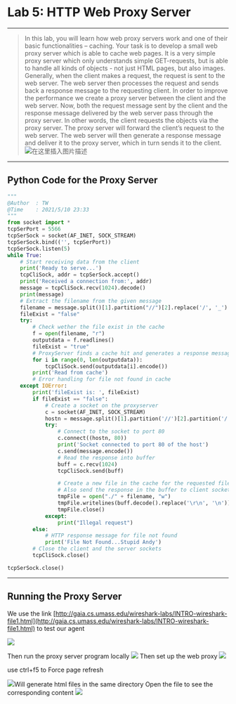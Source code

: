 ﻿# Lab 5: HTTP Web Proxy Server
---

> In this lab, you will learn how web proxy servers work and one of their basic functionalities –
caching. 
Your task is to develop a small web proxy server which is able to cache web pages. It is a very simple 
proxy server which only understands simple GET-requests, but is able to handle all kinds of objects -
not just HTML pages, but also images. 
Generally, when the client makes a request, the request is sent to the web server. The web server then 
processes the request and sends back a response message to the requesting client. In order to improve 
the performance we create a proxy server between the client and the web server. Now, both the 
request message sent by the client and the response message delivered by the web server pass through 
the proxy server. In other words, the client requests the objects via the proxy server. The proxy server 
will forward the client’s request to the web server. The web server will then generate a response 
message and deliver it to the proxy server, which in turn sends it to the client.
![在这里插入图片描述](https://img-blog.csdnimg.cn/20210512211600151.png?x-oss-process=image/watermark,type_ZmFuZ3poZW5naGVpdGk,shadow_10,text_aHR0cHM6Ly9ibG9nLmNzZG4ubmV0L3dlaXhpbl80NjY2MjMxOA==,size_16,color_FFFFFF,t_70#pic_center)
---

## Python	Code	for	the	Proxy	Server

```python
"""
@Author  : TW
@Time    : 2021/5/10 23:33
"""
from socket import *
tcpSerPort = 5566
tcpSerSock = socket(AF_INET, SOCK_STREAM)
tcpSerSock.bind(('', tcpSerPort))
tcpSerSock.listen(5)
while True:
    # Start receiving data from the client
    print('Ready to serve...')
    tcpCliSock, addr = tcpSerSock.accept()
    print('Received a connection from:', addr)
    message = tcpCliSock.recv(1024).decode()
    print(message)
    # Extract the filename from the given message
    filename = message.split()[1].partition("//")[2].replace('/', '_')
    fileExist = "false"
    try:
        # Check wether the file exist in the cache
        f = open(filename, "r")
        outputdata = f.readlines()
        fileExist = "true"
        # ProxyServer finds a cache hit and generates a response message
        for i in range(0, len(outputdata)):
            tcpCliSock.send(outputdata[i].encode())
        print('Read from cache')
        # Error handling for file not found in cache
    except IOError:
        print('fileExist is: ', fileExist)
        if fileExist == "false":
            # Create a socket on the proxyserver
            c = socket(AF_INET, SOCK_STREAM)
            hostn = message.split()[1].partition('//')[2].partition('/')[0]
            try:
                # Connect to the socket to port 80
                c.connect((hostn, 80))
                print('Socket connected to port 80 of the host')
                c.send(message.encode())
                # Read the response into buffer
                buff = c.recv(1024)
                tcpCliSock.send(buff)

                # Create a new file in the cache for the requested file.
                # Also send the response in the buffer to client socket and the corresponding file in the cache
                tmpFile = open("./" + filename, "w")
                tmpFile.writelines(buff.decode().replace('\r\n', '\n'))
                tmpFile.close()
            except:
                print("Illegal request")
        else:
            # HTTP response message for file not found
            print('File Not Found...Stupid Andy')
        # Close the client and the server sockets
        tcpCliSock.close()

tcpSerSock.close()

```
---
## Running	the	Proxy	Server
We use the link [http://gaia.cs.umass.edu/wireshark-labs/INTRO-wireshark-file1.html](http://gaia.cs.umass.edu/wireshark-labs/INTRO-wireshark-file1.html) to test our agent

![](https://img-blog.csdnimg.cn/20210512212101639.png#pic_center)


Then run the proxy server program locally
![](https://img-blog.csdnimg.cn/20210512212316575.png?x-oss-process=image/watermark,type_ZmFuZ3poZW5naGVpdGk,shadow_10,text_aHR0cHM6Ly9ibG9nLmNzZG4ubmV0L3dlaXhpbl80NjY2MjMxOA==,size_16,color_FFFFFF,t_70#pic_center)
Then set up the web proxy
![](https://img-blog.csdnimg.cn/20210512212533203.png?x-oss-process=image/watermark,type_ZmFuZ3poZW5naGVpdGk,shadow_10,text_aHR0cHM6Ly9ibG9nLmNzZG4ubmV0L3dlaXhpbl80NjY2MjMxOA==,size_16,color_FFFFFF,t_70#pic_center)

use ctrl+f5 to Force page refresh

![](https://img-blog.csdnimg.cn/20210512212843891.png#pic_center)Will generate html files in the same directory
Open the file to see the corresponding content
![](https://img-blog.csdnimg.cn/20210512212949895.png?x-oss-process=image/watermark,type_ZmFuZ3poZW5naGVpdGk,shadow_10,text_aHR0cHM6Ly9ibG9nLmNzZG4ubmV0L3dlaXhpbl80NjY2MjMxOA==,size_16,color_FFFFFF,t_70#pic_center)

